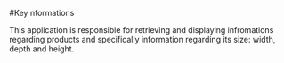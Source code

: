 #Key nformations

This application is responsible for retrieving and displaying infromations regarding products and specifically information regarding its size: width, depth and height.
